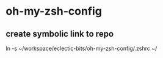 # oh-my-zsh-config

## create symbolic link to repo
ln -s ~/workspace/eclectic-bits/oh-my-zsh-config/.zshrc ~/
